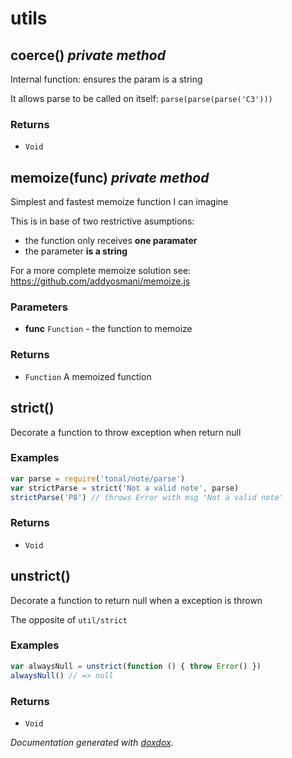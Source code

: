 # utils 




## coerce()  *private method*

Internal function: ensures the param is a string

It allows parse to be called on itself:
`parse(parse(parse('C3')))`




### Returns


- `Void`




## memoize(func)  *private method*

Simplest and fastest memoize function I can imagine

This is in base of two restrictive asumptions:
- the function only receives __one paramater__
- the parameter __is a string__

For a more complete memoize solution see:
https://github.com/addyosmani/memoize.js


### Parameters

- **func** `Function`   - the function to memoize




### Returns


- `Function`   A memoized function




## strict() 

Decorate a function to throw exception when return null






### Examples

```javascript
var parse = require('tonal/note/parse')
var strictParse = strict('Not a valid note', parse)
strictParse('P8') // throws Error with msg 'Not a valid note'
```


### Returns


- `Void`




## unstrict() 

Decorate a function to return null when a exception is thrown

The opposite of `util/strict`




### Examples

```javascript
var alwaysNull = unstrict(function () { throw Error() })
alwaysNull() // => null
```


### Returns


- `Void`




*Documentation generated with [doxdox](https://github.com/neogeek/doxdox).*
